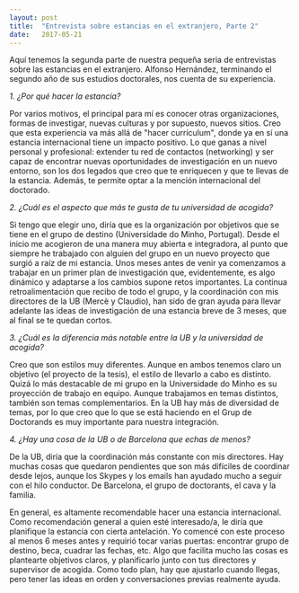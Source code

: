 ```yaml
---
layout: post
title:  "Entrevista sobre estancias en el extranjero, Parte 2"
date:   2017-05-21
---
```


Aquí tenemos la segunda parte de nuestra pequeña seria de entrevistas sobre las estancias en el extranjero. Alfonso Hernández, terminando el segundo año de sus estudios doctorales, nos cuenta de su experiencia.

_1. ¿Por qué hacer la estancia?_

Por varios motivos, el principal para mí es conocer otras organizaciones, formas de investigar, nuevas culturas y por supuesto, nuevos sitios. Creo que esta experiencia va más allá de "hacer currículum", donde ya en sí una estancia internacional  tiene un impacto positivo. Lo que ganas a nivel personal y profesional: extender tu red de contactos (networking) y ser capaz de encontrar nuevas oportunidades de investigación en un nuevo entorno, son los dos legados que creo que te enriquecen y que te llevas de la estancia. Además, te permite optar a la mención internacional del doctorado.

_2. ¿Cuál es el aspecto que más te gusta de tu universidad de acogida?_

Si tengo que elegir uno, diría que es la organización por objetivos que se tiene en el grupo de destino (Universidade do Minho, Portugal). Desde el inicio me acogieron de una manera muy abierta e integradora, al punto que siempre he trabajado con alguien del grupo en un nuevo proyecto que surgió a raíz de mi estancia. Unos meses antes de venir ya comenzamos a trabajar en un primer plan de investigación que, evidentemente, es algo dinámico y adaptarse a los cambios supone retos importantes. La continua retroalimentación que recibo de todo el grupo, y la coordinación con mis directores de la UB (Mercè y Claudio), han sido de gran ayuda para llevar adelante las ideas de investigación de una estancia breve de 3 meses, que al final se te quedan cortos.

_3. ¿Cuál es la diferencia más notable entre la UB y la universidad de acogida?_

Creo que son estilos muy diferentes. Aunque en ambos tenemos claro un objetivo (el proyecto de la tesis), el estilo de llevarlo a cabo es distinto. Quizá lo más destacable de mi grupo en la Universidade do Minho es su proyección de trabajo en equipo. Aunque trabajamos en temas distintos, también son temas complementarios. En la UB hay más de diversidad de temas, por lo que creo que lo que se está haciendo en el Grup de Doctorands es muy importante para nuestra integración.

_4.  ¿Hay una cosa de la UB o de Barcelona que echas de menos?_

De la UB, diría que la coordinación más constante con mis directores. Hay muchas cosas que quedaron pendientes que son más difíciles de coordinar desde lejos, aunque los Skypes y los emails han ayudado mucho a seguir con el hilo conductor. De Barcelona, el grupo de doctorants, el cava y la familia.

En general, es altamente recomendable hacer una estancia internacional. Como recomendación general a quien esté interesado/a, le diría que planifique la estancia con cierta antelación. Yo comencé con este proceso al menos 6 meses antes y requirió tocar varias puertas: encontrar grupo de destino, beca, cuadrar las fechas, etc. Algo que facilita mucho las cosas es plantearte objetivos claros, y planificarlo junto con tus directores y supervisor de acogida. Como todo plan, hay que ajustarlo cuando llegas, pero tener las ideas en orden y conversaciones previas realmente ayuda.